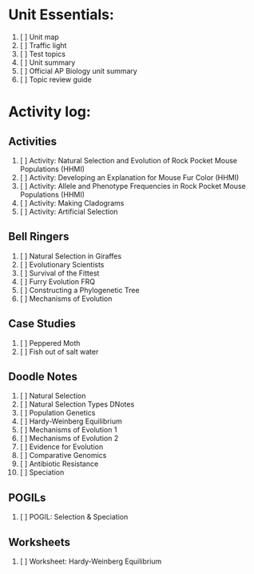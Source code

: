 # Unit Essentials:
1. [ ] Unit map
2. [ ] Traffic light
3. [ ] Test topics
4. [ ] Unit summary
5. [ ] Official AP Biology unit summary
6. [ ] Topic review guide

# Activity log:
## Activities
1. [ ] Activity: Natural Selection and Evolution of Rock Pocket Mouse Populations (HHMI)
2. [ ] Activity: Developing an Explanation for Mouse Fur Color (HHMI)
3. [ ] Activity: Allele and Phenotype Frequencies in Rock Pocket Mouse Populations (HHMI)
4. [ ] Activity: Making Cladograms
5. [ ] Activity: Artificial Selection

## Bell Ringers
1. [ ] Natural Selection in Giraffes
2. [ ] Evolutionary Scientists
3. [ ] Survival of the Fittest
4. [ ] Furry Evolution FRQ
5. [ ] Constructing a Phylogenetic Tree
6. [ ] Mechanisms of Evolution

## Case Studies
1. [ ] Peppered Moth
2. [ ] Fish out of salt water

## Doodle Notes
1. [ ] Natural Selection
2. [ ] Natural Selection Types DNotes
3. [ ] Population Genetics
4. [ ] Hardy-Weinberg Equilibrium
5. [ ] Mechanisms of Evolution 1
6. [ ] Mechanisms of Evolution 2
7. [ ] Evidence for Evolution
8. [ ] Comparative Genomics
9. [ ] Antibiotic Resistance
10. [ ] Speciation

## POGILs
1. [ ] POGIL: Selection & Speciation

## Worksheets
1. [ ] Worksheet: Hardy-Weinberg Equilibrium
